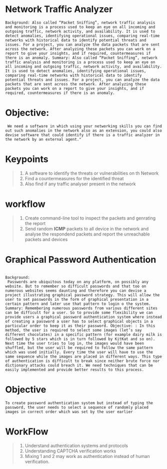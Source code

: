 # Network Traffic Analyzer
```
Background: Also called “Packet Sniffing”, network traffic analysis and monitoring is a process used to keep an eye on all incoming and outgoing traffic, network activity, and availability. It is used to detect anomalies, identifying operational issues, comparing real-time networks with historical data to identify potential threats and issues. For a project, you can analyze the data packets that are sent across the network. After analyzing these packets you can work on a report to give your insights, and if required, countermeasures if there is an anomaly. Summary: Also called “Packet Sniffing”, network traffic analysis and monitoring is a process used to keep an eye on all incoming and outgoing traffic, network activity, and availability. It is used to detect anomalies, identifying operational issues, comparing real-time networks with historical data to identify potential threats and issues. For a project, you can analyze the data packets that are sent across the network. After analyzing these packets you can work on a report to give your insights, and if required, countermeasures if there is an anomaly. 
```
# Objective:
```
 We need a software in which using your networking skills you can find out such anomalies in the network also as an extension, you could also devise software that could identify if there is a traffic analyzer in the network by an external agent."
```
# Keypoints
> 1. A software to identify the threats or vulnerabilities on th Network
> 2. Find a countermeasures for the identified threat
> 3. Also find if any traffic analyser present in the network

# workflow
> 1. Create command-line tool to inspect the packets and genrating the report
> 2. Send random **ICMP** packets to all device in the network and analyse the respondend packets and report the unreachable packets and devices


#  	Graphical Password Authentication
```

Background:
 Passwords are ubiquitous today on any platform, on possibly any website. But to remember so difficult passwords and that too on numerous websites seems daunting and therefore you can devise a project illustrating graphical password strategy. This will allow the user to set passwords in the form of graphical presentation in a certain pattern and later use that pattern to login o the system. Summary: Remembering numerous passwords from various different sites can be difficult for a user. So to provide some flexibility we can provide users a graphical password authentication system where instead of creating a password a user has to select graphical objects in a particular order to keep it as their password. Objective: : In this method, the user is required to select some images (let’s say different chocolates) in a specific pattern (for example dairy milk is followed by 5 stars which is in turn followed by KitKat and so on). Next time the user tries to log in, the images would have been shuffled, but the user will be required to follow the same pattern which was used initially. Every time the user will have to use the same sequence while the images are placed in different ways. This type of authentication is difficult to break since neither brute force nor dictionary attacks could breach it. We need techniques that can be easily implemented and provide better results to this process.
```

# Objective 
```
To create password authentication system but instead of typing the password, the user needs to select a sequence of randomly placed images in correct order which was set by the user earlier 
```

# WorkFlow
> 1. Understand authentication systems and protocols
> 2. Understanding CAPTCHA verification works
> 3. Mixing 1 and 2 may work as authentication instead of human verification.